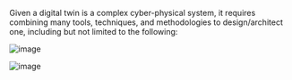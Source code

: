 Given a digital twin is a complex cyber-physical system, it requires combining many tools, techniques,
and methodologies to design/architect one, including but not limited to the following:

![image](https://github.com/user-attachments/assets/9ef11da3-af1b-43d7-a32a-4dc6f58de3b5)

![image](https://github.com/user-attachments/assets/e9bcb38e-9f02-40cf-a1db-53742d3b81ce)
